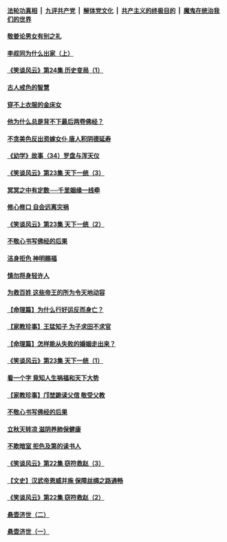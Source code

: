 ####  [法轮功真相](../../../../basic/blob/master/README.md?t=08162152) &nbsp;|&nbsp; [九评共产党](../../../../9ping.md/blob/master/README.md?t=08162152) &nbsp;|&nbsp; [解体党文化](../../../../jtdwh.md/blob/master/README.md?t=08162152)  &nbsp;|&nbsp; [共产主义的终极目的](../../../../gczydzjmd.md/blob/master/README.md?t=08162152) &nbsp;|&nbsp; [魔鬼在统治我们的世界](../../../../mgztzwmdsj.md/blob/master/README.md?t=08162152) 

#### [敬姜论男女有别之礼](../pages/prog647/a102645258.md?t=08162152) 

#### [李叔同为什么出家（上）](../pages/prog647/a102645242.md?t=08162152) 

#### [《笑谈风云》第24集 历史变局（1）](../pages/prog647/a102645211.md?t=08162152) 

#### [古人戒色的智慧](../pages/prog647/a102644639.md?t=08162152) 

#### [穿不上衣服的金床女](../pages/prog647/a102644620.md?t=08162152) 

#### [他为什么总是背不下最后两卷佛经？](../pages/prog647/a102644587.md?t=08162152) 

#### [不贪美色反出资嫁女仆 唐人积阴德延寿](../pages/prog647/a102643957.md?t=08162152) 

#### [《幼学》故事（34）罗盘与浑天仪](../pages/prog647/a102643951.md?t=08162152) 

#### [《笑谈风云》第23集 天下一统（3）](../pages/prog647/a102643937.md?t=08162152) 

#### [冥冥之中有定数──千里姻缘一线牵](../pages/prog647/a102643074.md?t=08162152) 

#### [修心修口 自会远离灾祸](../pages/prog647/a102643036.md?t=08162152) 

#### [《笑谈风云》第23集 天下一统（2）](../pages/prog647/a102643014.md?t=08162152) 

#### [不敬心书写佛经的后果](../pages/prog647/a102642368.md?t=08162152) 

#### [洁身拒色 神明赐福](../pages/prog647/a102642363.md?t=08162152) 

#### [慎勿将身轻许人](../pages/prog647/a102642222.md?t=08162152) 

#### [为救百姓 这些帝王的所为令天地动容](../pages/prog647/a102642052.md?t=08162152) 

#### [【命理篇】为什么行好运反而身亡？](../pages/prog647/a102641592.md?t=08162152) 

#### [【家教珍事】王猛知子 为子求田不求官](../pages/prog647/a102641580.md?t=08162152) 

#### [【命理篇】怎样能从失败的婚姻走出来？](../pages/prog647/a102640802.md?t=08162152) 

#### [《笑谈风云》第23集 天下一统（1）](../pages/prog647/a102640791.md?t=08162152) 

#### [看一个字 竟知人生祸福和天下大势](../pages/prog647/a102640137.md?t=08162152) 

#### [【家教珍事】邝埜跪读父信 敬受父教](../pages/prog647/a102640131.md?t=08162152) 

#### [不敬心书写佛经的后果](../pages/prog647/a102639970.md?t=08162152) 

#### [立秋天转凉 滋阴养肺保健康](../pages/prog647/a102639236.md?t=08162152) 

#### [不欺暗室 拒色及第的读书人](../pages/prog647/a102639223.md?t=08162152) 

#### [《笑谈风云》第22集 窃符救赵（3）](../pages/prog647/a102639213.md?t=08162152) 

#### [【文史】汉武帝恩威并施 保障丝绸之路通畅](../pages/prog647/a102638665.md?t=08162152) 

#### [《笑谈风云》第22集 窃符救赵（2）](../pages/prog647/a102638635.md?t=08162152) 

#### [悬壶济世（二）](../pages/prog647/a102637876.md?t=08162152) 

#### [悬壶济世（一）](../pages/prog647/a102637864.md?t=08162152) 

